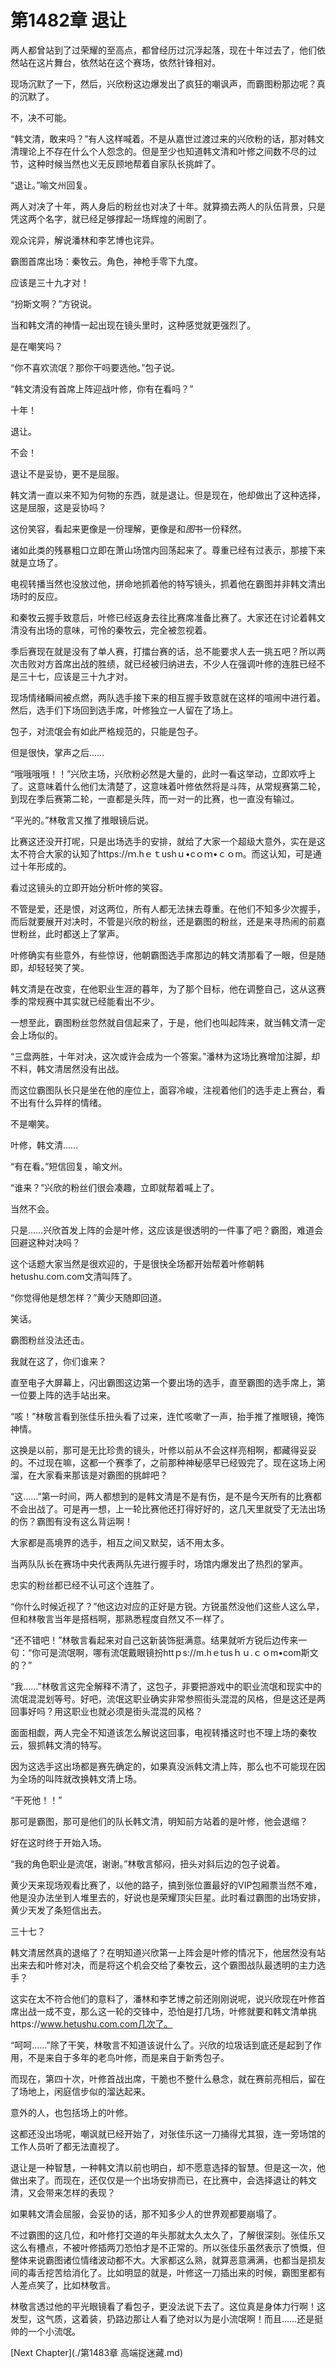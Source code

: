 # 第1482章 退让

两人都曾站到了过荣耀的至高点，都曾经历过沉浮起落，现在十年过去了，他们依然站在这片舞台，依然站在这个赛场，依然针锋相对。

现场沉默了一下，然后，兴欣粉这边爆发出了疯狂的嘲讽声，而霸图粉那边呢？真的沉默了。

不，决不可能。

“韩文清，敢来吗？”有人这样喊着。不是从嘉世过渡过来的兴欣粉的话，那对韩文清理论上不存在什么个人怨念的。但是至少也知道韩文清和叶修之间数不尽的过节，这种时候当然也义无反顾地帮着自家队长挑衅了。

“退让。”喻文州回复。

两人对决了十年，两人身后的粉丝也对决了十年。就算摘去两人的队伍背景，只是凭这两个名字，就已经足够撑起一场辉煌的闹剧了。

观众诧异，解说潘林和李艺博也诧异。

霸图首席出场：秦牧云。角色，神枪手零下九度。

应该是三十九才对！

“扮斯文啊？”方锐说。

当和韩文清的神情一起出现在镜头里时，这种感觉就更强烈了。

是在嘲笑吗？

“你不喜欢流氓？那你干吗要选他。”包子说。

“韩文清没有首席上阵迎战叶修，你有在看吗？”

十年！

退让。

不会！

退让不是妥协，更不是屈服。

韩文清一直以来不知为何物的东西，就是退让。但是现在，他却做出了这种选择，这是屈服，这是妥协吗？

这份笑容，看起来更像是一份理解，更像是和*图*书一份释然。

诸如此类的残暴粗口立即在萧山场馆内回荡起来了。尊重已经有过表示，那接下来就是立场了。

电视转播当然也没放过他，拼命地抓着他的特写镜头，抓着他在霸图并非韩文清出场时的反应。

和秦牧云握手致意后，叶修已经返身去往比赛席准备比赛了。大家还在讨论着韩文清没有出场的意味，可怜的秦牧云，完全被忽视着。

季后赛现在就是没有了单人赛，打擂台赛的话，总不能要求人去一挑五吧？所以两次击败对方首席出战的胜绩，就已经被归纳进去，不少人在强调叶修的连胜已经不是三十七，应该是三十九才对。

现场情绪瞬间被点燃，两队选手接下来的相互握手致意就在这样的喧闹中进行着。然后，选手们下场回到选手席，叶修独立一人留在了场上。

包子，对流氓会有如此严格规范的，只能是包子。

但是很快，掌声之后……

“哦哦哦哦！！”兴欣主场，兴欣粉必然是大量的，此时一看这举动，立即欢呼上了。这意味着什么他们太清楚了，这意味着叶修依然将是斗阵，从常规赛第二轮，到现在季后赛第二轮，一直都是头阵，而一对一的比赛，也一直没有输过。

“平光的。”林敬言又推了推眼镜后说。

比赛这还没开打呢，只是出场选手的安排，就给了大家一个超级大意外，实在是这太不符合大家的认知了https://ｍ.hｅｔushｕ•cｏｍ•ｃｏm。而这认知，可是通过十年形成的。

看过这镜头的立即开始分析叶修的笑容。

不管是爱，还是恨，对这两位，所有人都无法抹去尊重。在他们不知多少次握手，而后就要展开对决时，不管是兴欣的粉丝，还是霸图的粉丝，还是来寻热闹的前嘉世粉丝，此时都送上了掌声。

叶修确实有些意外，有些惊讶，他朝霸图选手席那边的韩文清那看了一眼，但是随即，却轻轻笑了笑。

韩文清是在改变，在他职业生涯的暮年，为了那个目标，他在调整自己，这从这赛季的常规赛中其实就已经能看出不少。

一想至此，霸图粉丝忽然就自信起来了，于是，他们也叫起阵来，就当韩文清一定会上场似的。

“三盘两胜，十年对决，这次或许会成为一个答案。”潘林为这场比赛增加注脚，却不料，韩文清居然没有出战。

而这位霸图队长只是坐在他的座位上，面容冷峻，注视着他们的选手走上赛台，看不出有什么异样的情绪。

不是嘲笑。

叶修，韩文清……

“有在看。”短信回复，喻文州。

“谁来？”兴欣的粉丝们很会凑趣，立即就帮着喊上了。

当然不会。

只是……兴欣首发上阵的会是叶修，这应该是很透明的一件事了吧？霸图，难道会回避这种对决吗？

这个话题大家当然是很欢迎的，于是很快全场都开始帮着叶修朝韩hetushu.com.com文清叫阵了。

“你觉得他是想怎样？”黄少天随即回道。

笑话。

霸图粉丝没法还击。

我就在这了，你们谁来？

直至电子大屏幕上，闪出霸图这边第一个要出场的选手，直至霸图的选手席上，第一位要上阵的选手站出来。

“咳！”林敬言看到张佳乐扭头看了过来，连忙咳嗽了一声，抬手推了推眼镜，掩饰神情。

这换是以前，那可是无比珍贵的镜头，叶修以前从不会这样亮相啊，都藏得妥妥的。不过现在嘛，这都一个赛季了，之前那种神秘感早已经毁完了。现在这场上闲溜，在大家看来那该是对霸图的挑衅吧？

“这……”第一时间，两人都想到的是韩文清是不是有伤，是不是今天所有的比赛都不会出战了。可是再一想，上一轮比赛他还打得好好的，这几天里就受了无法出场的伤？霸图有没有这么背运啊！

大家都是高境界的选手，相互之间又默契，话不用太多。

当两队队长在赛场中央代表两队先进行握手时，场馆内爆发出了热烈的掌声。

忠实的粉丝都已经不认可这个连胜了。

“你什么时候近视了？”他这边对应的正好是方锐。方锐虽然没他们这些人这么早，但和林敬言当年是搭档啊，那熟悉程度自然又不一样了。

“还不错吧！”林敬言看起来对自己这新装饰挺满意。结果就听方锐后边传来一句：“你可是流氓啊，哪有流氓戴眼镜扮httｐs://m.hｅtusｈｕ.ｃｏm•com斯文的？”

“我……”林敬言这完全解释不清了，这包子，非要把游戏中的职业流氓和现实中的流氓混混划等号。好吧，流氓这职业确实非常参照街头混混的风格，但是这还是两回事好吗？用这职业也就必须是街头混混的风格？

面面相觑，两人完全不知道该怎么解说这回事，电视转播这时也不理上场的秦牧云，狠抓韩文清的特写。

因为这选手这出场都是赛先确定的，如果真没派韩文清上阵，那么也不可能现在因为全场的叫阵就改换韩文清上场。

“干死他！！”

那可是霸图，那可是他们的队长韩文清，明知前方站着的是叶修，他会退缩？

好在这时终于开始入场。

“我的角色职业是流氓，谢谢。”林敬言郁闷，扭头对斜后边的包子说着。

黄少天来现场观看比赛了，以他的路子，搞到张位置最好的VIP包厢票当然不难，他是没办法坐到人堆里去的，好说也是荣耀顶尖巨星。此时看过霸图的出场安排，黄少天发了条短信出去。

三十七？

韩文清居然真的退缩了？在明知道兴欣第一上阵会是叶修的情况下，他居然没有站出来去和叶修对决，而是将这个机会交给了秦牧云，这个霸图战队最透明的主力选手？

这实在太不符合他们的意料了，潘林和李艺博之前还刚刚说呢，说兴欣现在叶修首席出战一成不变，那么这一轮的交锋中，恐怕是打几场，叶修就要和韩文清单挑https://www.hetushu.com.com几次了。

“呵呵……”除了干笑，林敬言不知道该说什么了。兴欣的垃圾话到底还是起到了作用，不是来自于多年的老鸟叶修，而是来自于新秀包子。

而现在，第四十次，叶修首战出席，干脆也不整什么悬念，就在赛前亮相后，留在了场地上，闲庭信步似的溜达起来。

意外的人，也包括场上的叶修。

这都还没出场呢，嘲讽就已经开始了，对张佳乐这一刀捅得尤其狠，连一旁场馆的工作人员听了都无法直视了。

退让是一种智慧，一种韩文清以前也明白，却不愿意选择的智慧。但是这一次，他做出来了。而现在，还仅仅是一个出场安排而已，在比赛中，会选择退让的韩文清，又会带来怎样的表现？

如果韩文清会屈服，会妥协的话，那不知多少人的世界观都要崩塌了。

不过霸图的这几位，和叶修打交道的年头那就太久太久了，了解很深刻。张佳乐又这么有槽点，不被叶修插两刀恐怕才是不正常的。所以张佳乐虽然表示了愤慨，但整体来说霸图诸位情绪波动都不大。大家都这么熟，就算恶意满满，也都当是损友间的毒舌挖苦给消化了。比如明显的就是，叶修这一刀插出来的时候，霸图里都有人差点笑了，比如林敬言。

林敬言透过他的平光眼镜看了看包子，更没法说下去了。这位真是身体力行啊！这发型，这气质，这着装，扔路边那让人看了绝对以为是小流氓啊！而且……还是挺帅的一个小流氓。



[Next Chapter](./第1483章 高端捉迷藏.md)